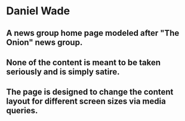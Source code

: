 # Daniel Wade
## A news group home page modeled after "The Onion" news group.
## None of the content is meant to be taken seriously and is simply satire.
## The page is designed to change the content layout for different screen sizes via media queries.
